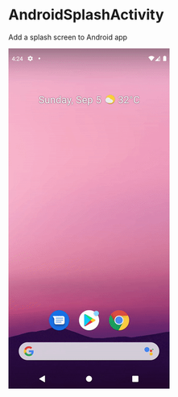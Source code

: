 # AndroidSplashActivity
Add a splash screen to Android app

![image](https://github.com/tonypeng2005/AndroidSplashActivity/blob/main/demo.gif)
